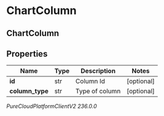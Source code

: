 # ChartColumn

## ChartColumn

## Properties

|Name | Type | Description | Notes|
|------------ | ------------- | ------------- | -------------|
| **id** | str | Column Id | [optional] |
| **column_type** | str | Type of column | [optional] |



_PureCloudPlatformClientV2 236.0.0_
